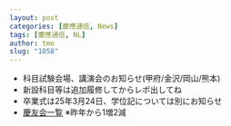 ```yaml
---
layout: post
categories: [慶應通信, News]
tags: [慶應通信, NL]
author: tmo
slug: "1058"
---
```

* 科目試験会場、講演会のお知らせ(甲府/金沢/岡山/熊本)
* 新設科目等は追加履修してからレポ出してね
* 卒業式は25年3月24日、学位記については別にお知らせ
* [慶友会一覧](https://web.archive.org/web/20150217183348/http://www.tsushin.keio.ac.jp:80/about/keiyukai.html)
  ※昨年から1増2減